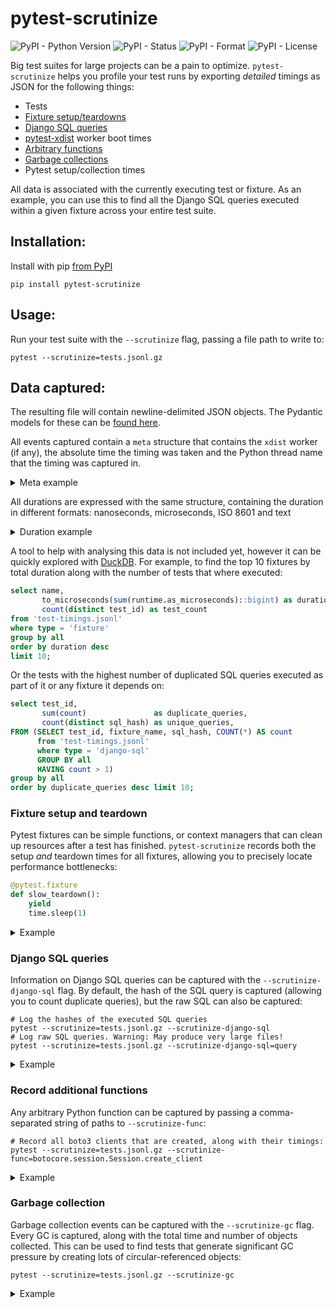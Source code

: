 # pytest-scrutinize

![PyPI - Python Version](https://img.shields.io/pypi/pyversions/pytest-scrutinize) ![PyPI - Status](https://img.shields.io/pypi/status/pytest-scrutinize) ![PyPI - Format](https://img.shields.io/pypi/format/pytest-scrutinize) ![PyPI - License](https://img.shields.io/pypi/l/pytest-scrutinize)

Big test suites for large projects can be a pain to optimize. `pytest-scrutinize` helps you
profile your test runs by exporting *detailed* timings as JSON for the following things:

- Tests
- [Fixture setup/teardowns](#fixture-setup-and-teardown)
- [Django SQL queries](#django-sql-queries)
- [pytest-xdist](https://pypi.org/project/pytest-xdist/) worker boot times
- [Arbitrary functions](#record-additional-functions-)
- [Garbage collections](#garbage-collection)
- Pytest setup/collection times

All data is associated with the currently executing test or fixture. As an example, you can
use this to find all the Django SQL queries executed within a given fixture across your
entire test suite.

## Installation:

Install with pip [from PyPI](https://pypi.org/project/pytest-scrutinize/)

```
pip install pytest-scrutinize
```

## Usage:

Run your test suite with the `--scrutinize` flag, passing a file path to write to:

```
pytest --scrutinize=tests.jsonl.gz
```

## Data captured:

The resulting file will contain newline-delimited JSON objects. The Pydantic models for these 
can be [found here](./pytest_scrutinize/data.py).

All events captured contain a `meta` structure that contains the `xdist` worker (if any), the 
absolute time the timing was taken and the Python thread name that the timing was captured in.

<details>
<summary>Meta example</summary>

```json
{
  "meta": {
    "worker": "gw0",
    "recorded_at": "2024-08-17T22:02:44.956924Z",
    "thread_id": 3806124,
    "thread_name": "MainThread"
  }
}
```

</details>

All durations are expressed with the same structure, containing the duration in different formats: 
nanoseconds, microseconds, ISO 8601 and text

<details>
<summary>Duration example</summary>

```json
{
  "runtime": {
    "as_nanoseconds": 60708,
    "as_microseconds": 60,
    "as_iso": "PT0.00006S",
    "as_text": "60 microseconds"
  }
}
```

</details>

A tool to help with analysing this data is not included yet, however it can be quickly explored 
with [DuckDB](https://duckdb.org/). For example, to find the top 10 fixtures by total duration 
along with the number of tests that where executed:

```sql
select name,
       to_microseconds(sum(runtime.as_microseconds)::bigint) as duration,
       count(distinct test_id) as test_count
from 'test-timings.jsonl'
where type = 'fixture'
group by all
order by duration desc
limit 10;
```

Or the tests with the highest number of duplicated SQL queries executed as part of it or 
any fixture it depends on:

```sql
select test_id,
       sum(count)               as duplicate_queries,
       count(distinct sql_hash) as unique_queries,
FROM (SELECT test_id, fixture_name, sql_hash, COUNT(*) AS count
      from 'test-timings.jsonl'
      where type = 'django-sql'
      GROUP BY all
      HAVING count > 1)
group by all
order by duplicate_queries desc limit 10;
```

### Fixture setup and teardown

Pytest fixtures can be simple functions, or context managers that can clean up resources after a
test has finished. `pytest-scrutinize` records both the setup _and_ teardown times for all fixtures,
allowing you to precisely locate performance bottlenecks:

```python
@pytest.fixture
def slow_teardown():
    yield
    time.sleep(1)
```

<details>
<summary>Example</summary>

```json
{
  "meta": {
    "worker": "master",
    "recorded_at": "2024-08-17T21:23:54.736177Z",
    "thread_name": "MainThread"
  },
  "type": "fixture",
  "name": "pytest_django.plugin._django_set_urlconf",
  "short_name": "_django_set_urlconf",
  "test_id": "tests/test_plugin.py::test_all[normal]",
  "scope": "function",
  "setup": {
    "as_nanoseconds": 5792,
    "as_microseconds": 5,
    "as_iso": "PT0.000005S",
    "as_text": "5 microseconds"
  },
  "teardown": {
    "as_nanoseconds": 2167,
    "as_microseconds": 2,
    "as_iso": "PT0.000002S",
    "as_text": "2 microseconds"
  },
  "runtime": {
    "as_nanoseconds": 7959,
    "as_microseconds": 7,
    "as_iso": "PT0.000007S",
    "as_text": "7 microseconds"
  }
}
```

</details>

### Django SQL queries

Information on Django SQL queries can be captured with the `--scrutinize-django-sql` flag. By
default, the hash of the SQL query is captured (allowing you to count duplicate queries), but
the raw SQL can also be captured:

```shell
# Log the hashes of the executed SQL queries
pytest --scrutinize=tests.jsonl.gz --scrutinize-django-sql
# Log raw SQL queries. Warning: May produce very large files!
pytest --scrutinize=tests.jsonl.gz --scrutinize-django-sql=query
```

<details>
<summary>Example</summary>

```json
{
  "meta": {
    "worker": "master",
    "recorded_at": "2024-08-17T22:02:47.218492Z",
    "thread_name": "MainThread"
  },
  "name": "django_sql",
  "test_id": "test_django.py::test_case",
  "fixture_name": "test_django.teardown_fixture",
  "runtime": {
    "as_nanoseconds": 18375,
    "as_microseconds": 18,
    "as_iso": "PT0.000018S",
    "as_text": "18 microseconds"
  },
  "type": "django-sql",
  "sql_hash": "be0beb84a58eab3bdc1fc4214f90abe9e937e5cc7f54008e02ab81d51533bc16",
  "sql": "INSERT INTO \"django_app_dummymodel\" (\"foo\") VALUES (%s) RETURNING \"django_app_dummymodel\".\"id\""
}
```

</details>

### Record additional functions

Any arbitrary Python function can be captured by passing a comma-separated string of paths to
`--scrutinize-func`:

```shell
# Record all boto3 clients that are created, along with their timings:
pytest --scrutinize=tests.jsonl.gz --scrutinize-func=botocore.session.Session.create_client
```

<details>
<summary>Example</summary>

```json
{
  "meta": {
    "worker": "gw0",
    "recorded_at": "2024-08-17T22:02:44.296938Z",
    "thread_name": "MainThread"
  },
  "name": "urllib.parse.parse_qs",
  "test_id": "test_mock.py::test_case",
  "fixture_name": "test_mock.teardown_fixture",
  "runtime": {
    "as_nanoseconds": 2916,
    "as_microseconds": 2,
    "as_iso": "PT0.000002S",
    "as_text": "2 microseconds"
  },
  "type": "mock"
}
```

</details>

### Garbage collection

Garbage collection events can be captured with the `--scrutinize-gc` flag. Every GC is captured,
along with the total time and number of objects collected. This can be used to find tests that
generate significant GC pressure by creating lots of circular-referenced objects:

```shell
pytest --scrutinize=tests.jsonl.gz --scrutinize-gc
```

<details>
<summary>Example</summary>

```json
{
  "meta": {
    "worker": "gw0",
    "recorded_at": "2024-08-17T22:02:44.962665Z",
    "thread_name": "MainThread"
  },
  "type": "gc",
  "runtime": {
    "as_nanoseconds": 5404333,
    "as_microseconds": 5404,
    "as_iso": "PT0.005404S",
    "as_text": "5404 microseconds"
  },
  "collected_count": 279,
  "generation": 2
}
```

</details>